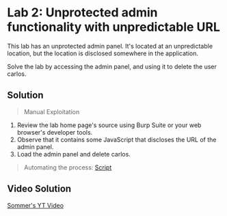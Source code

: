 # Lab 2: Unprotected admin functionality with unpredictable URL
This lab has an unprotected admin panel. It's located at an unpredictable location, but the location is disclosed somewhere in the application.

Solve the lab by accessing the admin panel, and using it to delete the user carlos.

## Solution
> Manual Exploitation
1. Review the lab home page's source using Burp Suite or your web browser's developer tools.
2. Observe that it contains some JavaScript that discloses the URL of the admin panel.
3. Load the admin panel and delete carlos.
> Automating the process: [Script](https://github.com/darshannn10/PortSwiggers-Web-Sec-Academy/blob/main/Access%20Control/lab-02/lab-02-script.py)

## Video Solution
[Sommer's YT Video](https://youtu.be/mml8SlN2Or4)
